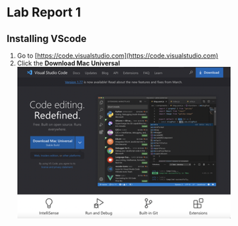 # Lab Report 1

## Installing VScode
1. Go to [https://code.visualstudio.com](https://code.visualstudio.com)
2. Click the **Download Mac Universal**
![Image](lab1_img/vs.jpg)
